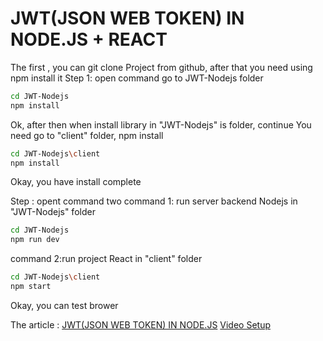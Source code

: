 # JWT(JSON WEB TOKEN) IN NODE.JS + REACT
The first , you can git clone Project from github, after that you need using npm install it
Step 1: open command go to JWT-Nodejs folder
```sh 
cd JWT-Nodejs
npm install
```
Ok, after then when install library in "JWT-Nodejs" is folder, continue You need go to "client" folder, npm install 
```sh
cd JWT-Nodejs\client
npm install
```
Okay, you have install complete

Step : opent command two
command 1: run server backend Nodejs in "JWT-Nodejs" folder
```sh
cd JWT-Nodejs
npm run dev
```
command 2:run project React in "client" folder
```sh
cd JWT-Nodejs\client
npm start
```
Okay, you can test brower 

The article : 
[JWT(JSON WEB TOKEN) IN NODE.JS](https://hoanguyenit.com/jwt-json-web-token-in-nodejs.html)
[Video Setup](https://www.youtube.com/watch?v=vzTxuyMkwuQ)
